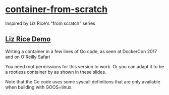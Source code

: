 # [container-from-scratch](https://www.youtube.com/watch?v=8fi7uSYlOdc)

Inspired by Liz Rice's "from scratch" series

## [Liz Rice Demo](https://github.com/lizrice/containers-from-scratch)

Writing a container in a few lines of Go code, as seen at DockerCon 2017 and on O'Reilly Safari

You need root permissions for this version to work. Or you can adapt it to be a rootless container by as shown in these slides.

Note that the Go code uses some syscall definitions that are only available when building with GOOS=linux.
